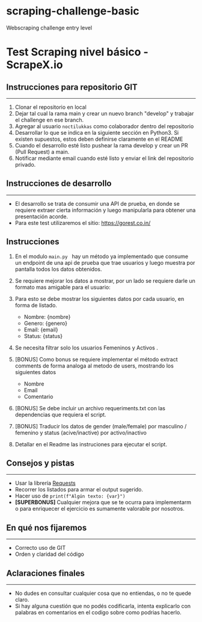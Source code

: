 # scraping-challenge-basic
Webscraping challenge entry level

# Test Scraping nivel básico - ScrapeX.io

## Instrucciones para repositorio GIT

---

1. Clonar el repositorio en local
2. Dejar tal cual la rama main y crear un nuevo branch "develop" y trabajar el challenge en ese branch.
3. Agregar al usuario `noctilukkas` como colaborador dentro del repositorio
4. Desarrollar lo que se indica en la siguiente sección en Python3. Si existen supuestos, estos deben definirse claramente en el README
5. Cuando el desarrollo esté listo pushear la rama develop y crear un PR (Pull Request) a main.
6. Notificar mediante email cuando esté listo y enviar el link del repositorio privado.


## Instrucciones de desarrollo

---

* El desarrollo se trata de consumir una API de prueba, en donde se requiere extraer cierta información 
y luego manipularla para obtener una presentación acorde.
* Para este test utilizaremos el sitio: https://gorest.co.in/ 

## Instrucciones


1. En el modulo `main.py ` hay un método ya implementado que consume un endpoint de una api de prueba que trae usuarios
y luego muestra por pantalla todos los datos obtenidos.
2. Se requiere mejorar los datos a mostrar, por un lado se requiere darle un formato mas amigable para el usuario:
3. Para esto se debe mostrar los siguientes datos por cada usuario, en forma de listado.
    * Nombre: {nombre}
    * Genero: {genero} 
    * Email: {email} 
    * Status: {status}

4. Se necesita filtrar solo los usuarios Femeninos y Activos .
5. [BONUS] Como bonus se requiere implementar el método extract comments de forma analoga al metodo de users, mostrando los 
siguientes datos
    * Nombre
    * Email
    * Comentario
6. [BONUS] Se debe incluir un archivo requeriments.txt con las dependencias que requiera el script.
7. [BONUS] Traducir los datos de gender (male/female) por masculino / femenino y status (acive/inactive) por activo/inactivo
8. Detallar en el Readme las instruciones para ejecutar el script.

## Consejos y pistas

---
* Usar la librería [Requests](http://docs.python-requests.org/en/master/)
* Recorrer los listados para armar el output sugerido.
* Hacer uso de `print(f"Algún texto: {var}")`
* **[SUPERBONUS]** Cualquier mejora que se te ocurra para implementarm o para enriquecer el ejercicio es sumamente valorable
por nosotros.

## En qué nos fijaremos

---
* Correcto uso de GIT
* Orden y claridad del código

## Aclaraciones finales

---

* No dudes en consultar cualquier cosa que no entiendas, o no te quede claro.
* Si hay alguna cuestión que no podés codificarla, intenta explicarlo con palabras en comentarios en el codigo sobre como podrias hacerlo.